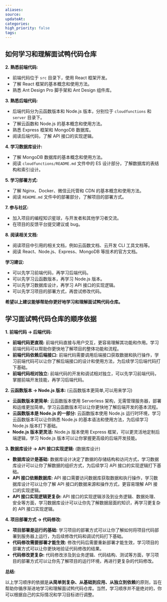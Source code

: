 ```yaml
---
aliases: 
source: 
updateAt: 
categories: 
high_priority: false
tags:
---
```

## 如何学习和理解面试鸭代码仓库



**2. 熟悉前端代码:**

* 前端代码位于 `src` 目录下，使用 React 框架开发。
* 了解 React 框架的基本概念和使用方法。
* 熟悉 Ant Design Pro 脚手架和 Ant Design 组件库。

**3. 熟悉后端代码:**

* 后端代码分为云函数版本和 Node.js 版本，分别位于 `cloudfunctions` 和 `server` 目录下。
* 了解云函数和 Node.js 的基本概念和使用方法。
* 熟悉 Express 框架和 MongoDB 数据库。
* 阅读后端代码，了解 API 接口的实现逻辑。

**4. 学习数据库设计:**

* 了解 MongoDB 数据库的基本概念和使用方法。
* 阅读 `cloudfunctions/README.md` 文件中的 ES 设计部分，了解数据库的表结构和索引设计。

**5. 学习部署方式:**

* 了解 Nginx、Docker、微信云托管和 CDN 的基本概念和使用方法。
* 阅读 `README.md` 文件中的部署部分，了解项目的部署方式。


**7. 参与社区:**

* 加入项目的编程知识星球，与开发者和其他学习者交流。
* 在项目的反馈平台提交建议或 bug。

**8. 阅读相关文档:**

* 阅读项目中引用的相关文档，例如云函数文档、云开发 CLI 工具文档等。
* 阅读 React、Node.js、Express、MongoDB 等技术的官方文档。

**学习建议:**

* 可以先学习前端代码，再学习后端代码。
* 可以先学习云函数版本，再学习 Node.js 版本。
* 可以先学习数据库设计，再学习 API 接口的实现逻辑。
* 可以先学习项目的部署方式，再尝试修改代码。

**希望以上建议能够帮助你更好地学习和理解面试鸭代码仓库。** 


##  学习面试鸭代码仓库的顺序依据

**1. 前端代码 -> 后端代码:**

* **前端代码更直观:** 前端代码直接与用户交互，更容易理解其功能和作用。学习前端代码可以帮助你更快地了解项目的整体功能和流程。
* **前端代码依赖后端接口:** 前端代码需要调用后端接口获取数据和执行操作，学习前端代码可以让你了解后端接口的设计和使用方法，为后续学习后端代码打下基础。
* **前端代码相对独立:** 前端代码的开发和调试相对独立，可以先学习前端代码，掌握前端开发技能，再学习后端代码。

**2. 云函数版本 -> Node.js 版本:**   (云函数版本更简单,可以用来学习)

* **云函数版本更简单:** 云函数版本使用 Serverless 架构，无需管理服务器，部署和运维更加简单。学习云函数版本可以让你更快地了解后端开发的基本流程。
* **云函数版本是 Node.js 的一部分:** 云函数版本使用 Node.js 运行时环境，学习云函数版本可以让你熟悉 Node.js 的基本语法和使用方法，为后续学习 Node.js 版本打下基础。
* **Node.js 版本更灵活:** Node.js 版本使用 Express 框架，可以更灵活地定制后端逻辑，学习 Node.js 版本可以让你掌握更高级的后端开发技能。

**3. 数据库设计 -> API 接口实现逻辑:**  (数据库设计)

* **数据库设计是基础:** 数据库设计决定了数据的存储结构和访问方式，学习数据库设计可以让你了解数据的组织方式，为后续学习 API 接口的实现逻辑打下基础。
* **API 接口依赖数据库:** API 接口需要访问数据库获取数据和执行操作，学习数据库设计可以让你了解 API 接口的数据来源和操作方式，更容易理解 API 接口的实现逻辑。
* **API 接口实现逻辑更复杂:** API 接口的实现逻辑涉及到业务逻辑、数据处理、安全等方面，学习数据库设计可以让你先了解数据层面的知识，再学习更复杂的 API 接口实现逻辑。

**4. 项目部署方式 -> 代码修改:**

* **项目部署是运行的基础:** 学习项目的部署方式可以让你了解如何将项目代码部署到服务器上运行，为后续修改代码和调试代码打下基础。
* **代码修改需要部署才能生效:** 修改代码后需要重新部署才能生效，学习项目的部署方式可以让你更快地验证代码修改的结果。
* **代码修改更复杂:** 代码修改涉及到业务逻辑、代码结构、测试等方面，学习项目的部署方式可以让你先了解项目的运行环境，再进行更复杂的代码修改。

**总结:**

以上学习顺序的依据是**从简单到复杂、从基础到应用、从独立到依赖**的原则，旨在帮助你循序渐进地学习和理解面试鸭代码仓库。当然，学习顺序并不是绝对的，你可以根据自己的实际情况和学习目标进行调整。 


 


